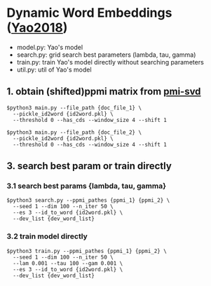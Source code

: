 # Dynamic Word Embeddings ([Yao2018](https://arxiv.org/abs/1605.09096))

- model.py: Yao's model
- search.py: grid search best parameters (lambda, tau, gamma)
- train.py: train Yao's model directly without searching parameters
- util.py: util of Yao's model

## 1. obtain (shifted)ppmi matrix from [pmi-svd](https://github.com/a1da4/sppmi-svd/tree/d1648f59a650caafec2f3de7ac30c9aed2a87e75)
```
$python3 main.py --file_path {doc_file_1} \
  --pickle_id2word {id2word.pkl} \
  --threshold 0 --has_cds --window_size 4 --shift 1

$python3 main.py --file_path {doc_file_2} \
  --pickle_id2word {id2word.pkl} \
  --threshold 0 --has_cds --window_size 4 --shift 1
```

## 3. search best param or train directly

### 3.1 search best params {lambda, tau, gamma}
```
$python3 search.py --ppmi_pathes {ppmi_1} {ppmi_2} \
  --seed 1 --dim 100 --n_iter 50 \
  --es 3 --id_to_word {id2word.pkl} \
  --dev_list {dev_word_list}
```

### 3.2 train model directly
```
$python3 train.py --ppmi_pathes {ppmi_1} {ppmi_2} \
  --seed 1 --dim 100 --n_iter 50 \
  --lam 0.001 --tau 100 --gam 0.001 \
  --es 3 --id_to_word {id2word.pkl} \
  --dev_list {dev_word_list}
```
